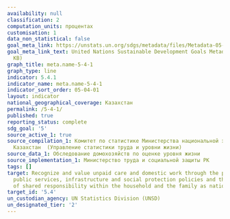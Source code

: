 ```yaml
---
availability: null
classification: 2
computation_units: процентах
customisation: 1
data_non_statistical: false
goal_meta_link: https://unstats.un.org/sdgs/metadata/files/Metadata-05-04-01.pdf
goal_meta_link_text: United Nations Sustainable Development Goals Metadata (PDF 337
  KB)
graph_title: meta.name-5-4-1
graph_type: line
indicator: 5.4.1
indicator_name: meta.name-5-4-1
indicator_sort_order: 05-04-01
layout: indicator
national_geographical_coverage: Казахстан
permalink: /5-4-1/
published: true
reporting_status: complete
sdg_goal: '5'
source_active_1: true
source_compilation_1: Комитет по статистике Министерства национальной экономики Республики
  Казахстан  (Управление статистики труда и уровни жизни)
source_data_1: Обследование домохозяйств по оценке уровня жизни
source_implementation_1: Министерство труда и социальной защиты РК
tags: []
target: Recognize and value unpaid care and domestic work through the provision of
  public services, infrastructure and social protection policies and the promotion
  of shared responsibility within the household and the family as nationally appropriate
target_id: '5.4'
un_custodian_agency: UN Statistics Division (UNSD)
un_designated_tier: '2'
---
```

